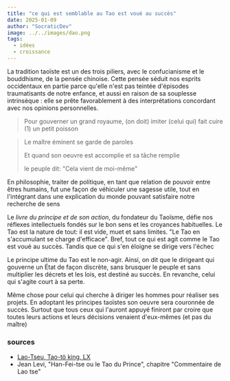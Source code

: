 ```yaml
---
title: "ce qui est semblable au Tao est voué au succès"
date: 2025-01-09
author: "SocraticDev"
image: ../../images/dao.png
tags:
  - idées
  - croissance
---
```


La tradition taoïste est un des trois piliers, avec le confucianisme et le
bouddhisme, de la pensée chinoise. Cette pensée séduit nos esprits occidentaux en partie parce qu'elle n'est pas teintée d'épisodes traumatisants de notre enfance, et aussi en raison de sa souplesse intrinsèque : elle se prête favorablement à des interprétations concordant avec nos opinions personnelles.

> Pour gouverner un grand royaume, (on doit) imiter (celui qui) fait cuire (1) un petit poisson

> Le maître éminent se garde de paroles
>
> Et quand son oeuvre est accomplie et sa tâche remplie
>
> le peuple dit: "Cela vient de moi-même"

En philosophie, traiter de politique, en tant que relation de pouvoir entre
êtres humains, fut une façon de véhiculer une sagesse utile, tout en
l'intégrant dans une explication du monde pouvant satisfaire notre
recherche de sens

Le _livre du principe et de son action_, du fondateur du Taoïsme, défie nos
réflexes intellectuels fondés sur le bon sens et les croyances habituelles. Le
Tao est la nature de tout: il est vide, muet et sans limites. "Le Tao en
s'accumulant se charge d'efficace". Bref, tout ce qui est agit comme le Tao est voué au succès. Tandis
que ce qui s'en éloigne se dirige vers l'échec

Le principe ultime du Tao est le non-agir. Ainsi, on dit que le dirigeant qui gouverne un État de façon discrète, sans brusquer le peuple et sans multiplier les décrets et les lois, est destiné au succès. En revanche, celui qui s'agite court à sa perte.

Même chose pour celui qui cherche à diriger les hommes pour réaliser ses projets. En
adoptant les principes taoïstes son oeuvre sera couronnée de succès. Surtout que
tous ceux qui l'auront appuyé finiront par croire que toutes leurs actions et
leurs décisions venaient d'eux-mêmes (et pas du maître)

### sources

- [Lao-Tseu, Tao-tö king, LX](<https://fr.wikisource.org/wiki/Tao_Te_King_(Stanislas_Julien)/Chapitre_60>)
- Jean Levi, "Han-Fei-tse ou le Tao du Prince", chapitre "Commentaire de Lao tse"
